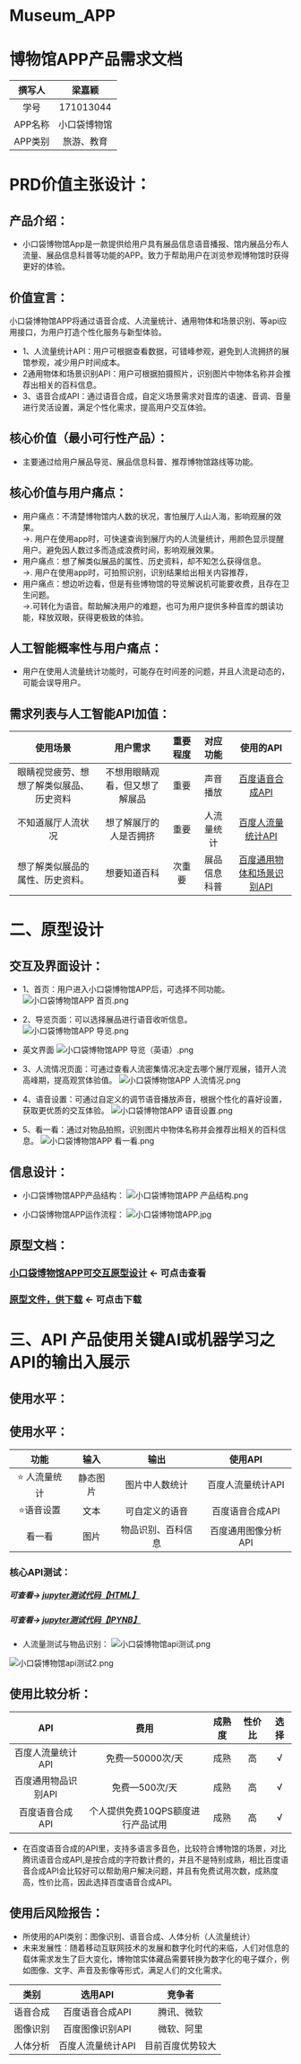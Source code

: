 # Museum_APP
# 博物馆APP产品需求文档
| 撰写人  | 梁嘉颖  | 
|:-:|:-:|
| 学号  | 171013044  |
| APP名称 | 小口袋博物馆  |
| APP类别 | 旅游、教育  |
# PRD价值主张设计：
## 产品介绍：
- 小口袋博物馆App是一款提供给用户具有展品信息语音播报、馆内展品分布人流量、展品信息科普等功能的APP。致力于帮助用户在浏览参观博物馆时获得更好的体验。

## 价值宣言：
小口袋博物馆APP将通过语音合成、人流量统计、通用物体和场景识别、等api应用接口，为用户打造个性化服务与新型体验。

- 1、人流量统计API：用户可根据查看数据，可错峰参观，避免到人流拥挤的展馆参观，减少用户时间成本。
- 2通用物体和场景识别API：用户可根据拍摄照片，识别图片中物体名称并会推荐出相关的百科信息。
- 3、语音合成API：通过语音合成，自定义场景需求对音库的语速、音调、音量进行灵活设置，满足个性化需求，提高用户交互体验。
## 核心价值（最小可行性产品）：
- 主要通过给用户展品导览、展品信息科普、推荐博物馆路线等功能。
## 核心价值与用户痛点：
- 用户痛点：不清楚博物馆内人数的状况，害怕展厅人山人海，影响观展的效果。<br>
→. 用户在使用app时，可快速查询到展厅内的人流量统计，用颜色显示提醒用户。避免因人数过多而造成浪费时间，影响观展效果。
- 用户痛点：想了解类似展品的属性、历史资料，却不知怎么获得信息。<br>
→. 用户在使用app时，可拍照识别，识别结果给出相关内容推荐，
- 用户痛点：想边听边看，但是有些博物馆的导览解说机可能要收费，且存在卫生问题。<br>
→.可转化为语音。帮助解决用户的难题，也可为用户提供多种音库的朗读功能，释放双眼，获得更极致的体验。

## 人工智能概率性与用户痛点：
- 用户在使用人流量统计功能时，可能存在时间差的问题，并且人流是动态的，可能会误导用户。
## 需求列表与人工智能API加值：
| 使用场景 | 用户需求  |重要程度 |对应功能  | 使用的API  | 
|:-:|:-: | :-: |:-:|:-:|
|眼睛视觉疲劳、想想了解类似展品、历史资料|不想用眼睛观看，但又想了解展品|重要|声音播放|[百度语音合成API](https://ai.baidu.com/tech/speech/tts)|
|不知道展厅人流状况|想了解展厅的人是否拥挤|重要|人流量统计|[百度人流量统计API](https://ai.baidu.com/tech/body/num)|
|想了解类似展品的属性、历史资料。|想要知道百科|次重要  | 展品信息科普|[百度通用物体和场景识别API](https://ai.baidu.com/tech/imagerecognition/general) | 
# 二、原型设计
## 交互及界面设计：
- 1、首页：用户进入小口袋博物馆APP后，可选择不同功能。<br>
![小口袋博物馆APP 首页.png](https://upload-images.jianshu.io/upload_images/9509773-7e91ef5b6326d126.png?imageMogr2/auto-orient/strip%7CimageView2/2/w/1240)

- 2、导览页面：可以选择展品进行语音收听信息。
![小口袋博物馆APP 导览.png](https://upload-images.jianshu.io/upload_images/9509773-d918802d4d599784.png?imageMogr2/auto-orient/strip%7CimageView2/2/w/1240)

- 英文界面
![小口袋博物馆APP 导览（英语）.png](https://upload-images.jianshu.io/upload_images/9509773-b3cca34d8686ec34.png?imageMogr2/auto-orient/strip%7CimageView2/2/w/1240)

- 3、人流情况页面：可通过查看人流密集情况决定去哪个展厅观展，错开人流高峰期，提高观赏体验值。
![小口袋博物馆APP 人流情况.png](https://upload-images.jianshu.io/upload_images/9509773-4a0887d9e01e93a5.png?imageMogr2/auto-orient/strip%7CimageView2/2/w/1240)
- 4、语音设置：可通过自定义的调节语音播放声音，根据个性化的喜好设置，获取更优质的交互体验。
![小口袋博物馆APP 语音设置.png](https://upload-images.jianshu.io/upload_images/9509773-eaeedd7c05a3ce5d.png?imageMogr2/auto-orient/strip%7CimageView2/2/w/1240)
- 5、看一看：通过对物品拍照，识别图片中物体名称并会推荐出相关的百科信息。
![小口袋博物馆APP 看一看.png](https://upload-images.jianshu.io/upload_images/9509773-a1e87b3813dc9cef.png?imageMogr2/auto-orient/strip%7CimageView2/2/w/1240)



## 信息设计：
-  小口袋博物馆APP产品结构：
![小口袋博物馆APP 产品结构.png](https://upload-images.jianshu.io/upload_images/9509773-681e2ce93edcf7cb.png?imageMogr2/auto-orient/strip%7CimageView2/2/w/1240)






- 小口袋博物馆APP运作流程：
![小口袋博物馆APP.jpg](https://upload-images.jianshu.io/upload_images/9509773-91f0f41491ec2cc1.jpg?imageMogr2/auto-orient/strip%7CimageView2/2/w/1240)



## 原型文档：
### [小口袋博物馆APP可交互原型设计](http://jiayingb.gitee.io/api_museum_app)  ← 可点击查看
### [原型文件，供下载](https://github.com/NFUNM044/prototype_download_museum) ← 可点击下载



# 三、API 产品使用关键AI或机器学习之API的输出入展示
## 使用水平：

## 使用水平：
|功能| 输入  | 输出|使用API|
|:-:|:-:|:-:|:-:|
| ⭐ 人流量统计 | 静态图片  |图片中人数统计|百度人流量统计API|
| ⭐语音设置 | 文本  |可自定义的语音 |百度语音合成API|
| 看一看 | 图片  |物品识别、百科信息|百度通用图像分析API|


### 核心API测试：

##### 可查看→ [jupyter测试代码【HTML】](https://github.com/NFUNM044/Museum_APP/blob/master/museum_api_test.html)
##### 可查看→ [jupyter测试代码【IPYNB】](https://github.com/NFUNM044/Museum_APP/blob/master/museum_api_test.ipynb)

- 人流量测试与物品识别：
![小口袋博物馆api测试.png](https://upload-images.jianshu.io/upload_images/9509773-26059ad62bd9e640.png?imageMogr2/auto-orient/strip%7CimageView2/2/w/1240)

![小口袋博物馆api测试2.png](https://upload-images.jianshu.io/upload_images/9509773-b2aeaed76e869138.png?imageMogr2/auto-orient/strip%7CimageView2/2/w/1240)


## 使用比较分析：

|API| 费用  |成熟度|性价比|选择|
|:-:|:-:|:-:|:-:|:-:|
| 百度人流量统计API | 免费—50000次/天 |成熟|高|√|
| 百度通用物品识别API | 免费—500次/天|成熟|高|√|
| 百度语音合成API |个人提供免费10QPS额度进行产品试用  |成熟|高|√|

- 在百度语音合成的API里，支持多语言多音色，比较符合博物馆的场景，对比腾讯语音合成API,是按合成的字符数计费的，并且不是特别成熟，相比百度语音合成API会比较好可以帮助用户解决问题，并且有免费试用次数，成熟度高，性价比高，因此选择百度语音合成API。
## 使用后风险报告：
- 所使用的API类别：图像识别、语音合成、人体分析（人流量统计）
- 未来发展性：随着移动互联网技术的发展和数字化时代的来临，人们对信息的载体需求发生了巨大变化，博物馆实体藏品需要转换为数字化的电子媒介，例如图像、文字、声音及影像等形式，满足人们的文化需求。

|类别| 选用API |竞争者|
|:-:|:-:|:-:|
|语音合成| 百度语音合成API  |腾讯、微软|
|图像识别|  百度图像识别API  |微软、阿里|
|人体分析|  百度人流量统计API  |目前百度优势较大|
